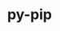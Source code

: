 ---
title: "py-pip"
layout: cache
categories: [package, develop-2024-11-10]
meta: {"versions": ["23.0", "23.1.2"], "compilers": ["apple-clang@=15.0.0", "cce@=15.0.1", "gcc@=10.2.1", "gcc@=11.1.0", "gcc@=11.4.0", "gcc@=12.3.0", "gcc@=13.2.0", "gcc@=7.3.1", "gcc@=7.5.0", "gcc@=9.4.0", "oneapi@=2024.2.1"], "oss": ["amzn2", "centos7", "rhel8", "ubuntu18.04", "ubuntu20.04", "ubuntu22.04", "ubuntu24.04", "ventura"], "platforms": ["darwin", "linux"], "targets": ["aarch64", "neoverse_n1", "neoverse_v1", "neoverse_v2", "ppc64le", "x86_64_v3", "zen4"], "stacks": ["aws-isc", "aws-isc-aarch64", "build_systems", "data-vis-sdk", "developer-tools-darwin", "developer-tools-manylinux2014", "e4s", "e4s-cray-rhel", "e4s-neoverse-v2", "e4s-neoverse_v1", "e4s-oneapi", "e4s-power", "e4s-rocm-external", "ml-darwin-aarch64-mps", "ml-linux-aarch64-cpu", "ml-linux-aarch64-cuda", "ml-linux-x86_64-cpu", "ml-linux-x86_64-cuda", "ml-linux-x86_64-rocm", "radiuss", "root", "tutorial"], "num_specs": 47, "num_specs_by_stack": {"root": 47, "developer-tools-darwin": 1, "ml-darwin-aarch64-mps": 3, "aws-isc-aarch64": 4, "aws-isc": 2, "developer-tools-manylinux2014": 1, "e4s-cray-rhel": 2, "radiuss": 3, "build_systems": 1, "e4s-power": 4, "data-vis-sdk": 2, "e4s-neoverse_v1": 5, "e4s-neoverse-v2": 4, "e4s": 6, "e4s-rocm-external": 1, "tutorial": 2, "e4s-oneapi": 4, "ml-linux-aarch64-cuda": 3, "ml-linux-aarch64-cpu": 3, "ml-linux-x86_64-cuda": 3, "ml-linux-x86_64-rocm": 3, "ml-linux-x86_64-cpu": 3}}
spec_details: [{"hash": "fih3pg5f5wugscqpzyjjz6efgrl2qtjr", "compiler": "apple-clang@=15.0.0", "versions": ["23.1.2"], "os": "ventura", "platform": "darwin", "target": "aarch64", "variants": ["build_system=generic"], "stacks": ["root", "developer-tools-darwin", "ml-darwin-aarch64-mps"], "size": "-", "tarball": "https://binaries.spack.io/develop-2024-11-10/build_cache/darwin-ventura-aarch64/apple-clang-15.0.0/py-pip-23.1.2/darwin-ventura-aarch64-apple-clang-15.0.0-py-pip-23.1.2-fih3pg5f5wugscqpzyjjz6efgrl2qtjr.spack"}, {"hash": "rfnp4s7dm34nhlfrutclywgsg6fwp5hd", "compiler": "apple-clang@=15.0.0", "versions": ["23.1.2"], "os": "ventura", "platform": "darwin", "target": "aarch64", "variants": ["build_system=generic"], "stacks": ["root", "ml-darwin-aarch64-mps"], "size": "-", "tarball": "https://binaries.spack.io/develop-2024-11-10/build_cache/darwin-ventura-aarch64/apple-clang-15.0.0/py-pip-23.1.2/darwin-ventura-aarch64-apple-clang-15.0.0-py-pip-23.1.2-rfnp4s7dm34nhlfrutclywgsg6fwp5hd.spack"}, {"hash": "md4rgo7q6vjudecx2dsazlpgpat25wdj", "compiler": "apple-clang@=15.0.0", "versions": ["23.1.2"], "os": "ventura", "platform": "darwin", "target": "aarch64", "variants": ["build_system=generic"], "stacks": ["root", "ml-darwin-aarch64-mps"], "size": "-", "tarball": "https://binaries.spack.io/develop-2024-11-10/build_cache/darwin-ventura-aarch64/apple-clang-15.0.0/py-pip-23.1.2/darwin-ventura-aarch64-apple-clang-15.0.0-py-pip-23.1.2-md4rgo7q6vjudecx2dsazlpgpat25wdj.spack"}, {"hash": "5mgksmyndnud7kkujq2rtb2x4sasyytu", "compiler": "gcc@=7.3.1", "versions": ["23.1.2"], "os": "amzn2", "platform": "linux", "target": "aarch64", "variants": ["build_system=generic"], "stacks": ["root", "aws-isc-aarch64"], "size": "-", "tarball": "https://binaries.spack.io/develop-2024-11-10/build_cache/linux-amzn2-aarch64/gcc-7.3.1/py-pip-23.1.2/linux-amzn2-aarch64-gcc-7.3.1-py-pip-23.1.2-5mgksmyndnud7kkujq2rtb2x4sasyytu.spack"}, {"hash": "ijeicq3gcd7i2eboqb2hbtxoz2yfeaha", "compiler": "gcc@=7.3.1", "versions": ["23.1.2"], "os": "amzn2", "platform": "linux", "target": "aarch64", "variants": ["build_system=generic"], "stacks": ["root", "aws-isc-aarch64"], "size": "-", "tarball": "https://binaries.spack.io/develop-2024-11-10/build_cache/linux-amzn2-aarch64/gcc-7.3.1/py-pip-23.1.2/linux-amzn2-aarch64-gcc-7.3.1-py-pip-23.1.2-ijeicq3gcd7i2eboqb2hbtxoz2yfeaha.spack"}, {"hash": "nxiatf55xhy7jselo6hy67c7zwu3mms7", "compiler": "gcc@=7.3.1", "versions": ["23.1.2"], "os": "amzn2", "platform": "linux", "target": "neoverse_n1", "variants": ["build_system=generic"], "stacks": ["root", "aws-isc-aarch64"], "size": "-", "tarball": "https://binaries.spack.io/develop-2024-11-10/build_cache/linux-amzn2-neoverse_n1/gcc-7.3.1/py-pip-23.1.2/linux-amzn2-neoverse_n1-gcc-7.3.1-py-pip-23.1.2-nxiatf55xhy7jselo6hy67c7zwu3mms7.spack"}, {"hash": "3thvbt5baw2vgmbbb5m5jhwj2i4hhli5", "compiler": "gcc@=7.3.1", "versions": ["23.1.2"], "os": "amzn2", "platform": "linux", "target": "neoverse_n1", "variants": ["build_system=generic"], "stacks": ["root", "aws-isc-aarch64"], "size": "-", "tarball": "https://binaries.spack.io/develop-2024-11-10/build_cache/linux-amzn2-neoverse_n1/gcc-7.3.1/py-pip-23.1.2/linux-amzn2-neoverse_n1-gcc-7.3.1-py-pip-23.1.2-3thvbt5baw2vgmbbb5m5jhwj2i4hhli5.spack"}, {"hash": "6vey5tav3qvgsibokv7uidvdgxklju7u", "compiler": "gcc@=7.3.1", "versions": ["23.1.2"], "os": "amzn2", "platform": "linux", "target": "x86_64_v3", "variants": ["build_system=generic"], "stacks": ["root", "aws-isc"], "size": "-", "tarball": "https://binaries.spack.io/develop-2024-11-10/build_cache/linux-amzn2-x86_64_v3/gcc-7.3.1/py-pip-23.1.2/linux-amzn2-x86_64_v3-gcc-7.3.1-py-pip-23.1.2-6vey5tav3qvgsibokv7uidvdgxklju7u.spack"}, {"hash": "hjp24mqcy356pfni36rexshym35dlfez", "compiler": "gcc@=7.3.1", "versions": ["23.1.2"], "os": "amzn2", "platform": "linux", "target": "x86_64_v3", "variants": ["build_system=generic"], "stacks": ["root", "aws-isc"], "size": "-", "tarball": "https://binaries.spack.io/develop-2024-11-10/build_cache/linux-amzn2-x86_64_v3/gcc-7.3.1/py-pip-23.1.2/linux-amzn2-x86_64_v3-gcc-7.3.1-py-pip-23.1.2-hjp24mqcy356pfni36rexshym35dlfez.spack"}, {"hash": "7et3ghupkblmdvrnaqjgxgg4hvf2pcmb", "compiler": "gcc@=10.2.1", "versions": ["23.1.2"], "os": "centos7", "platform": "linux", "target": "x86_64_v3", "variants": ["build_system=generic"], "stacks": ["root", "developer-tools-manylinux2014"], "size": "-", "tarball": "https://binaries.spack.io/develop-2024-11-10/build_cache/linux-centos7-x86_64_v3/gcc-10.2.1/py-pip-23.1.2/linux-centos7-x86_64_v3-gcc-10.2.1-py-pip-23.1.2-7et3ghupkblmdvrnaqjgxgg4hvf2pcmb.spack"}, {"hash": "ebuednvixucoa2rprth6pxhuyfs7iv3l", "compiler": "cce@=15.0.1", "versions": ["23.1.2"], "os": "rhel8", "platform": "linux", "target": "zen4", "variants": ["build_system=generic"], "stacks": ["root", "e4s-cray-rhel"], "size": "-", "tarball": "https://binaries.spack.io/develop-2024-11-10/build_cache/linux-rhel8-zen4/cce-15.0.1/py-pip-23.1.2/linux-rhel8-zen4-cce-15.0.1-py-pip-23.1.2-ebuednvixucoa2rprth6pxhuyfs7iv3l.spack"}, {"hash": "7wkyhkkh5q7lyldm4kpwyb3zxprkshle", "compiler": "cce@=15.0.1", "versions": ["23.1.2"], "os": "rhel8", "platform": "linux", "target": "zen4", "variants": ["build_system=generic"], "stacks": ["root", "e4s-cray-rhel"], "size": "-", "tarball": "https://binaries.spack.io/develop-2024-11-10/build_cache/linux-rhel8-zen4/cce-15.0.1/py-pip-23.1.2/linux-rhel8-zen4-cce-15.0.1-py-pip-23.1.2-7wkyhkkh5q7lyldm4kpwyb3zxprkshle.spack"}, {"hash": "44gnipe2dbyymajki6ym3buucgtinwhf", "compiler": "gcc@=7.5.0", "versions": ["23.1.2"], "os": "ubuntu18.04", "platform": "linux", "target": "x86_64_v3", "variants": ["build_system=generic"], "stacks": ["root", "radiuss", "build_systems"], "size": "-", "tarball": "https://binaries.spack.io/develop-2024-11-10/build_cache/linux-ubuntu18.04-x86_64_v3/gcc-7.5.0/py-pip-23.1.2/linux-ubuntu18.04-x86_64_v3-gcc-7.5.0-py-pip-23.1.2-44gnipe2dbyymajki6ym3buucgtinwhf.spack"}, {"hash": "3i6uu5h3mnwlemket3o6cux3bro2dkkj", "compiler": "gcc@=7.5.0", "versions": ["23.1.2"], "os": "ubuntu18.04", "platform": "linux", "target": "x86_64_v3", "variants": ["build_system=generic"], "stacks": ["root", "radiuss"], "size": "-", "tarball": "https://binaries.spack.io/develop-2024-11-10/build_cache/linux-ubuntu18.04-x86_64_v3/gcc-7.5.0/py-pip-23.1.2/linux-ubuntu18.04-x86_64_v3-gcc-7.5.0-py-pip-23.1.2-3i6uu5h3mnwlemket3o6cux3bro2dkkj.spack"}, {"hash": "mrykwiscvdx6rezt6qikewi7b3yziwqa", "compiler": "gcc@=7.5.0", "versions": ["23.1.2"], "os": "ubuntu18.04", "platform": "linux", "target": "x86_64_v3", "variants": ["build_system=generic"], "stacks": ["root", "radiuss"], "size": "-", "tarball": "https://binaries.spack.io/develop-2024-11-10/build_cache/linux-ubuntu18.04-x86_64_v3/gcc-7.5.0/py-pip-23.1.2/linux-ubuntu18.04-x86_64_v3-gcc-7.5.0-py-pip-23.1.2-mrykwiscvdx6rezt6qikewi7b3yziwqa.spack"}, {"hash": "5fevb7qm77nngovlfr66ur6xlquwf3vd", "compiler": "gcc@=9.4.0", "versions": ["23.1.2"], "os": "ubuntu20.04", "platform": "linux", "target": "ppc64le", "variants": ["build_system=generic"], "stacks": ["root", "e4s-power"], "size": "-", "tarball": "https://binaries.spack.io/develop-2024-11-10/build_cache/linux-ubuntu20.04-ppc64le/gcc-9.4.0/py-pip-23.1.2/linux-ubuntu20.04-ppc64le-gcc-9.4.0-py-pip-23.1.2-5fevb7qm77nngovlfr66ur6xlquwf3vd.spack"}, {"hash": "2l75ttuw7oai6vvpp7ja4yrdsl5fp45y", "compiler": "gcc@=9.4.0", "versions": ["23.1.2"], "os": "ubuntu20.04", "platform": "linux", "target": "ppc64le", "variants": ["build_system=generic"], "stacks": ["root", "e4s-power"], "size": "-", "tarball": "https://binaries.spack.io/develop-2024-11-10/build_cache/linux-ubuntu20.04-ppc64le/gcc-9.4.0/py-pip-23.1.2/linux-ubuntu20.04-ppc64le-gcc-9.4.0-py-pip-23.1.2-2l75ttuw7oai6vvpp7ja4yrdsl5fp45y.spack"}, {"hash": "eezdvbb3emsxphpxrsvrxjxmtaylgpat", "compiler": "gcc@=9.4.0", "versions": ["23.1.2"], "os": "ubuntu20.04", "platform": "linux", "target": "ppc64le", "variants": ["build_system=generic"], "stacks": ["root", "e4s-power"], "size": "-", "tarball": "https://binaries.spack.io/develop-2024-11-10/build_cache/linux-ubuntu20.04-ppc64le/gcc-9.4.0/py-pip-23.1.2/linux-ubuntu20.04-ppc64le-gcc-9.4.0-py-pip-23.1.2-eezdvbb3emsxphpxrsvrxjxmtaylgpat.spack"}, {"hash": "l7lzlyhps74sjvgylkdofdxuk7c4jl2m", "compiler": "gcc@=9.4.0", "versions": ["23.0"], "os": "ubuntu20.04", "platform": "linux", "target": "ppc64le", "variants": ["build_system=generic"], "stacks": ["root", "e4s-power"], "size": "-", "tarball": "https://binaries.spack.io/develop-2024-11-10/build_cache/linux-ubuntu20.04-ppc64le/gcc-9.4.0/py-pip-23.0/linux-ubuntu20.04-ppc64le-gcc-9.4.0-py-pip-23.0-l7lzlyhps74sjvgylkdofdxuk7c4jl2m.spack"}, {"hash": "r77tlnqskhmnxfyoijwu4vaqcpz3qiq7", "compiler": "gcc@=11.1.0", "versions": ["23.1.2"], "os": "ubuntu20.04", "platform": "linux", "target": "x86_64_v3", "variants": ["build_system=generic"], "stacks": ["root", "data-vis-sdk"], "size": "-", "tarball": "https://binaries.spack.io/develop-2024-11-10/build_cache/linux-ubuntu20.04-x86_64_v3/gcc-11.1.0/py-pip-23.1.2/linux-ubuntu20.04-x86_64_v3-gcc-11.1.0-py-pip-23.1.2-r77tlnqskhmnxfyoijwu4vaqcpz3qiq7.spack"}, {"hash": "4d7sk2qmaalun6chnzujb4zx3igmoy4j", "compiler": "gcc@=11.1.0", "versions": ["23.1.2"], "os": "ubuntu20.04", "platform": "linux", "target": "x86_64_v3", "variants": ["build_system=generic"], "stacks": ["root", "data-vis-sdk"], "size": "-", "tarball": "https://binaries.spack.io/develop-2024-11-10/build_cache/linux-ubuntu20.04-x86_64_v3/gcc-11.1.0/py-pip-23.1.2/linux-ubuntu20.04-x86_64_v3-gcc-11.1.0-py-pip-23.1.2-4d7sk2qmaalun6chnzujb4zx3igmoy4j.spack"}, {"hash": "jhm4njt5o7d2mzwn7tg6asxmtx2zioah", "compiler": "gcc@=11.4.0", "versions": ["23.1.2"], "os": "ubuntu22.04", "platform": "linux", "target": "neoverse_v1", "variants": ["build_system=generic"], "stacks": ["root", "e4s-neoverse_v1"], "size": "-", "tarball": "https://binaries.spack.io/develop-2024-11-10/build_cache/linux-ubuntu22.04-neoverse_v1/gcc-11.4.0/py-pip-23.1.2/linux-ubuntu22.04-neoverse_v1-gcc-11.4.0-py-pip-23.1.2-jhm4njt5o7d2mzwn7tg6asxmtx2zioah.spack"}, {"hash": "xn7236s3scozug6zotbmp3jqhdzpzd2y", "compiler": "gcc@=11.4.0", "versions": ["23.1.2"], "os": "ubuntu22.04", "platform": "linux", "target": "neoverse_v1", "variants": ["build_system=generic"], "stacks": ["root", "e4s-neoverse_v1"], "size": "-", "tarball": "https://binaries.spack.io/develop-2024-11-10/build_cache/linux-ubuntu22.04-neoverse_v1/gcc-11.4.0/py-pip-23.1.2/linux-ubuntu22.04-neoverse_v1-gcc-11.4.0-py-pip-23.1.2-xn7236s3scozug6zotbmp3jqhdzpzd2y.spack"}, {"hash": "irkivme7kr27bn2zfjtij7bwcvejf2xw", "compiler": "gcc@=11.4.0", "versions": ["23.1.2"], "os": "ubuntu22.04", "platform": "linux", "target": "neoverse_v1", "variants": ["build_system=generic"], "stacks": ["root", "e4s-neoverse_v1"], "size": "-", "tarball": "https://binaries.spack.io/develop-2024-11-10/build_cache/linux-ubuntu22.04-neoverse_v1/gcc-11.4.0/py-pip-23.1.2/linux-ubuntu22.04-neoverse_v1-gcc-11.4.0-py-pip-23.1.2-irkivme7kr27bn2zfjtij7bwcvejf2xw.spack"}, {"hash": "ie7ht6p2mzbxn2rmaga5ix7cqfon22en", "compiler": "gcc@=11.4.0", "versions": ["23.1.2"], "os": "ubuntu22.04", "platform": "linux", "target": "neoverse_v1", "variants": ["build_system=generic"], "stacks": ["root", "e4s-neoverse_v1"], "size": "-", "tarball": "https://binaries.spack.io/develop-2024-11-10/build_cache/linux-ubuntu22.04-neoverse_v1/gcc-11.4.0/py-pip-23.1.2/linux-ubuntu22.04-neoverse_v1-gcc-11.4.0-py-pip-23.1.2-ie7ht6p2mzbxn2rmaga5ix7cqfon22en.spack"}, {"hash": "gsckpf7tkgi6enxke4ci6fevfpjmvna5", "compiler": "gcc@=11.4.0", "versions": ["23.0"], "os": "ubuntu22.04", "platform": "linux", "target": "neoverse_v1", "variants": ["build_system=generic"], "stacks": ["root", "e4s-neoverse_v1"], "size": "-", "tarball": "https://binaries.spack.io/develop-2024-11-10/build_cache/linux-ubuntu22.04-neoverse_v1/gcc-11.4.0/py-pip-23.0/linux-ubuntu22.04-neoverse_v1-gcc-11.4.0-py-pip-23.0-gsckpf7tkgi6enxke4ci6fevfpjmvna5.spack"}, {"hash": "giom4nu5o5p44ihx57ohx7tm6kpfhzdw", "compiler": "gcc@=11.4.0", "versions": ["23.1.2"], "os": "ubuntu22.04", "platform": "linux", "target": "neoverse_v2", "variants": ["build_system=generic"], "stacks": ["root", "e4s-neoverse-v2"], "size": "-", "tarball": "https://binaries.spack.io/develop-2024-11-10/build_cache/linux-ubuntu22.04-neoverse_v2/gcc-11.4.0/py-pip-23.1.2/linux-ubuntu22.04-neoverse_v2-gcc-11.4.0-py-pip-23.1.2-giom4nu5o5p44ihx57ohx7tm6kpfhzdw.spack"}, {"hash": "dlvh6ac2q6iujts25t4kjt43s6wjybwu", "compiler": "gcc@=11.4.0", "versions": ["23.1.2"], "os": "ubuntu22.04", "platform": "linux", "target": "neoverse_v2", "variants": ["build_system=generic"], "stacks": ["root", "e4s-neoverse-v2"], "size": "-", "tarball": "https://binaries.spack.io/develop-2024-11-10/build_cache/linux-ubuntu22.04-neoverse_v2/gcc-11.4.0/py-pip-23.1.2/linux-ubuntu22.04-neoverse_v2-gcc-11.4.0-py-pip-23.1.2-dlvh6ac2q6iujts25t4kjt43s6wjybwu.spack"}, {"hash": "idf5ho5aq44dqnonn3tb3j7qqefclsi2", "compiler": "gcc@=11.4.0", "versions": ["23.1.2"], "os": "ubuntu22.04", "platform": "linux", "target": "neoverse_v2", "variants": ["build_system=generic"], "stacks": ["root", "e4s-neoverse-v2"], "size": "-", "tarball": "https://binaries.spack.io/develop-2024-11-10/build_cache/linux-ubuntu22.04-neoverse_v2/gcc-11.4.0/py-pip-23.1.2/linux-ubuntu22.04-neoverse_v2-gcc-11.4.0-py-pip-23.1.2-idf5ho5aq44dqnonn3tb3j7qqefclsi2.spack"}, {"hash": "whyj2oiu3vcohiuv5ldeildsxfwhlhhr", "compiler": "gcc@=11.4.0", "versions": ["23.0"], "os": "ubuntu22.04", "platform": "linux", "target": "neoverse_v2", "variants": ["build_system=generic"], "stacks": ["root", "e4s-neoverse-v2"], "size": "-", "tarball": "https://binaries.spack.io/develop-2024-11-10/build_cache/linux-ubuntu22.04-neoverse_v2/gcc-11.4.0/py-pip-23.0/linux-ubuntu22.04-neoverse_v2-gcc-11.4.0-py-pip-23.0-whyj2oiu3vcohiuv5ldeildsxfwhlhhr.spack"}, {"hash": "itjukccgdfxkyk66wrnmgkbd7kubaog6", "compiler": "gcc@=11.4.0", "versions": ["23.1.2"], "os": "ubuntu22.04", "platform": "linux", "target": "x86_64_v3", "variants": ["build_system=generic"], "stacks": ["root", "e4s", "e4s-rocm-external", "tutorial"], "size": "-", "tarball": "https://binaries.spack.io/develop-2024-11-10/build_cache/linux-ubuntu22.04-x86_64_v3/gcc-11.4.0/py-pip-23.1.2/linux-ubuntu22.04-x86_64_v3-gcc-11.4.0-py-pip-23.1.2-itjukccgdfxkyk66wrnmgkbd7kubaog6.spack"}, {"hash": "sfng2agi2qr2hal2kce3txq566rqbe3r", "compiler": "gcc@=11.4.0", "versions": ["23.1.2"], "os": "ubuntu22.04", "platform": "linux", "target": "x86_64_v3", "variants": ["build_system=generic"], "stacks": ["root", "e4s"], "size": "-", "tarball": "https://binaries.spack.io/develop-2024-11-10/build_cache/linux-ubuntu22.04-x86_64_v3/gcc-11.4.0/py-pip-23.1.2/linux-ubuntu22.04-x86_64_v3-gcc-11.4.0-py-pip-23.1.2-sfng2agi2qr2hal2kce3txq566rqbe3r.spack"}, {"hash": "7zlviqo4d2swhu6vr6ccq6lthgkmba7e", "compiler": "gcc@=11.4.0", "versions": ["23.1.2"], "os": "ubuntu22.04", "platform": "linux", "target": "x86_64_v3", "variants": ["build_system=generic"], "stacks": ["root", "e4s"], "size": "-", "tarball": "https://binaries.spack.io/develop-2024-11-10/build_cache/linux-ubuntu22.04-x86_64_v3/gcc-11.4.0/py-pip-23.1.2/linux-ubuntu22.04-x86_64_v3-gcc-11.4.0-py-pip-23.1.2-7zlviqo4d2swhu6vr6ccq6lthgkmba7e.spack"}, {"hash": "efhqe22lbd2y5elwhrqgkj4bislshawl", "compiler": "gcc@=11.4.0", "versions": ["23.1.2"], "os": "ubuntu22.04", "platform": "linux", "target": "x86_64_v3", "variants": ["build_system=generic"], "stacks": ["root", "e4s"], "size": "-", "tarball": "https://binaries.spack.io/develop-2024-11-10/build_cache/linux-ubuntu22.04-x86_64_v3/gcc-11.4.0/py-pip-23.1.2/linux-ubuntu22.04-x86_64_v3-gcc-11.4.0-py-pip-23.1.2-efhqe22lbd2y5elwhrqgkj4bislshawl.spack"}, {"hash": "zzggsasucz7v5trrcvtskfbe2g2spddx", "compiler": "gcc@=11.4.0", "versions": ["23.1.2"], "os": "ubuntu22.04", "platform": "linux", "target": "x86_64_v3", "variants": ["build_system=generic"], "stacks": ["root", "e4s"], "size": "-", "tarball": "https://binaries.spack.io/develop-2024-11-10/build_cache/linux-ubuntu22.04-x86_64_v3/gcc-11.4.0/py-pip-23.1.2/linux-ubuntu22.04-x86_64_v3-gcc-11.4.0-py-pip-23.1.2-zzggsasucz7v5trrcvtskfbe2g2spddx.spack"}, {"hash": "v5y47i5vznahtvfnrexptyfuwymlt5om", "compiler": "gcc@=11.4.0", "versions": ["23.0"], "os": "ubuntu22.04", "platform": "linux", "target": "x86_64_v3", "variants": ["build_system=generic"], "stacks": ["root", "e4s"], "size": "-", "tarball": "https://binaries.spack.io/develop-2024-11-10/build_cache/linux-ubuntu22.04-x86_64_v3/gcc-11.4.0/py-pip-23.0/linux-ubuntu22.04-x86_64_v3-gcc-11.4.0-py-pip-23.0-v5y47i5vznahtvfnrexptyfuwymlt5om.spack"}, {"hash": "gkqdrqcsusx5xkdzfpu3loxftoif3fio", "compiler": "gcc@=12.3.0", "versions": ["23.1.2"], "os": "ubuntu22.04", "platform": "linux", "target": "x86_64_v3", "variants": ["build_system=generic"], "stacks": ["root", "tutorial"], "size": "-", "tarball": "https://binaries.spack.io/develop-2024-11-10/build_cache/linux-ubuntu22.04-x86_64_v3/gcc-12.3.0/py-pip-23.1.2/linux-ubuntu22.04-x86_64_v3-gcc-12.3.0-py-pip-23.1.2-gkqdrqcsusx5xkdzfpu3loxftoif3fio.spack"}, {"hash": "v5x23gyie7fvsybwabgbilrizpqxj4nd", "compiler": "oneapi@=2024.2.1", "versions": ["23.1.2"], "os": "ubuntu22.04", "platform": "linux", "target": "x86_64_v3", "variants": ["build_system=generic"], "stacks": ["root", "e4s-oneapi"], "size": "-", "tarball": "https://binaries.spack.io/develop-2024-11-10/build_cache/linux-ubuntu22.04-x86_64_v3/oneapi-2024.2.1/py-pip-23.1.2/linux-ubuntu22.04-x86_64_v3-oneapi-2024.2.1-py-pip-23.1.2-v5x23gyie7fvsybwabgbilrizpqxj4nd.spack"}, {"hash": "eq2ibsbgvkdfxe3errej5jwicchns44h", "compiler": "oneapi@=2024.2.1", "versions": ["23.1.2"], "os": "ubuntu22.04", "platform": "linux", "target": "x86_64_v3", "variants": ["build_system=generic"], "stacks": ["root", "e4s-oneapi"], "size": "-", "tarball": "https://binaries.spack.io/develop-2024-11-10/build_cache/linux-ubuntu22.04-x86_64_v3/oneapi-2024.2.1/py-pip-23.1.2/linux-ubuntu22.04-x86_64_v3-oneapi-2024.2.1-py-pip-23.1.2-eq2ibsbgvkdfxe3errej5jwicchns44h.spack"}, {"hash": "h2ote74vpdyiggzaepq7ipjo7l2uug4l", "compiler": "oneapi@=2024.2.1", "versions": ["23.1.2"], "os": "ubuntu22.04", "platform": "linux", "target": "x86_64_v3", "variants": ["build_system=generic"], "stacks": ["root", "e4s-oneapi"], "size": "-", "tarball": "https://binaries.spack.io/develop-2024-11-10/build_cache/linux-ubuntu22.04-x86_64_v3/oneapi-2024.2.1/py-pip-23.1.2/linux-ubuntu22.04-x86_64_v3-oneapi-2024.2.1-py-pip-23.1.2-h2ote74vpdyiggzaepq7ipjo7l2uug4l.spack"}, {"hash": "wuxyw7aybic5xrdkp6wyugdghgewpfaz", "compiler": "oneapi@=2024.2.1", "versions": ["23.0"], "os": "ubuntu22.04", "platform": "linux", "target": "x86_64_v3", "variants": ["build_system=generic"], "stacks": ["root", "e4s-oneapi"], "size": "-", "tarball": "https://binaries.spack.io/develop-2024-11-10/build_cache/linux-ubuntu22.04-x86_64_v3/oneapi-2024.2.1/py-pip-23.0/linux-ubuntu22.04-x86_64_v3-oneapi-2024.2.1-py-pip-23.0-wuxyw7aybic5xrdkp6wyugdghgewpfaz.spack"}, {"hash": "hotmiis6qmojxt37fzdw7pzhyfuqnqlj", "compiler": "gcc@=13.2.0", "versions": ["23.1.2"], "os": "ubuntu24.04", "platform": "linux", "target": "aarch64", "variants": ["build_system=generic"], "stacks": ["root", "ml-linux-aarch64-cuda", "ml-linux-aarch64-cpu"], "size": "-", "tarball": "https://binaries.spack.io/develop-2024-11-10/build_cache/linux-ubuntu24.04-aarch64/gcc-13.2.0/py-pip-23.1.2/linux-ubuntu24.04-aarch64-gcc-13.2.0-py-pip-23.1.2-hotmiis6qmojxt37fzdw7pzhyfuqnqlj.spack"}, {"hash": "fnpigai4nkkne4fc4mhwndnvthsrelyk", "compiler": "gcc@=13.2.0", "versions": ["23.1.2"], "os": "ubuntu24.04", "platform": "linux", "target": "aarch64", "variants": ["build_system=generic"], "stacks": ["root", "ml-linux-aarch64-cuda", "ml-linux-aarch64-cpu"], "size": "-", "tarball": "https://binaries.spack.io/develop-2024-11-10/build_cache/linux-ubuntu24.04-aarch64/gcc-13.2.0/py-pip-23.1.2/linux-ubuntu24.04-aarch64-gcc-13.2.0-py-pip-23.1.2-fnpigai4nkkne4fc4mhwndnvthsrelyk.spack"}, {"hash": "7ns7paii27bjirj4qczs2vnon4ufqsww", "compiler": "gcc@=13.2.0", "versions": ["23.1.2"], "os": "ubuntu24.04", "platform": "linux", "target": "aarch64", "variants": ["build_system=generic"], "stacks": ["root", "ml-linux-aarch64-cuda", "ml-linux-aarch64-cpu"], "size": "-", "tarball": "https://binaries.spack.io/develop-2024-11-10/build_cache/linux-ubuntu24.04-aarch64/gcc-13.2.0/py-pip-23.1.2/linux-ubuntu24.04-aarch64-gcc-13.2.0-py-pip-23.1.2-7ns7paii27bjirj4qczs2vnon4ufqsww.spack"}, {"hash": "b4s4662avyqwj34f4z4etlrsl3hmvtcm", "compiler": "gcc@=13.2.0", "versions": ["23.1.2"], "os": "ubuntu24.04", "platform": "linux", "target": "x86_64_v3", "variants": ["build_system=generic"], "stacks": ["root", "ml-linux-x86_64-cuda", "ml-linux-x86_64-rocm", "ml-linux-x86_64-cpu"], "size": "-", "tarball": "https://binaries.spack.io/develop-2024-11-10/build_cache/linux-ubuntu24.04-x86_64_v3/gcc-13.2.0/py-pip-23.1.2/linux-ubuntu24.04-x86_64_v3-gcc-13.2.0-py-pip-23.1.2-b4s4662avyqwj34f4z4etlrsl3hmvtcm.spack"}, {"hash": "tgk63ys7lpegr23szqxyzovwpk2soduu", "compiler": "gcc@=13.2.0", "versions": ["23.1.2"], "os": "ubuntu24.04", "platform": "linux", "target": "x86_64_v3", "variants": ["build_system=generic"], "stacks": ["root", "ml-linux-x86_64-cuda", "ml-linux-x86_64-rocm", "ml-linux-x86_64-cpu"], "size": "-", "tarball": "https://binaries.spack.io/develop-2024-11-10/build_cache/linux-ubuntu24.04-x86_64_v3/gcc-13.2.0/py-pip-23.1.2/linux-ubuntu24.04-x86_64_v3-gcc-13.2.0-py-pip-23.1.2-tgk63ys7lpegr23szqxyzovwpk2soduu.spack"}, {"hash": "d7zuhgup24vacc5llqvtrarbc7x2auba", "compiler": "gcc@=13.2.0", "versions": ["23.1.2"], "os": "ubuntu24.04", "platform": "linux", "target": "x86_64_v3", "variants": ["build_system=generic"], "stacks": ["root", "ml-linux-x86_64-cuda", "ml-linux-x86_64-rocm", "ml-linux-x86_64-cpu"], "size": "-", "tarball": "https://binaries.spack.io/develop-2024-11-10/build_cache/linux-ubuntu24.04-x86_64_v3/gcc-13.2.0/py-pip-23.1.2/linux-ubuntu24.04-x86_64_v3-gcc-13.2.0-py-pip-23.1.2-d7zuhgup24vacc5llqvtrarbc7x2auba.spack"}]
---